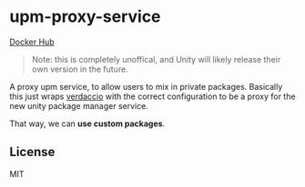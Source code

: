 # upm-proxy-service

[Docker Hub](https://hub.docker.com/r/bengreenier/upm-proxy-service/)

> Note: this is completely unoffical, and Unity will likely release their own version in the future.

A proxy upm service, to allow users to mix in private packages. Basically this just
wraps [verdaccio](https://github.com/verdaccio/verdaccio) with the correct configuration
to be a proxy for the new unity package manager service.

That way, we can __use custom packages__.

## License

MIT